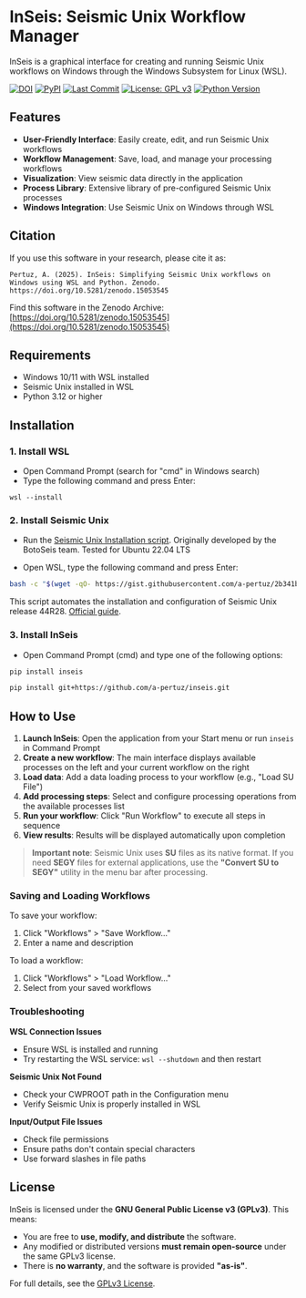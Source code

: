# InSeis: Seismic Unix Workflow Manager

InSeis is a graphical interface for creating and running Seismic Unix workflows on Windows through the Windows Subsystem for Linux (WSL).

[![DOI](https://zenodo.org/badge/DOI/zenodo.15053545.svg)](https://doi.org/10.5281/zenodo.15053545)
[![PyPI](https://img.shields.io/pypi/v/segyrecover)](https://pypi.org/project/inseis/)
[![Last Commit](https://img.shields.io/github/last-commit/a-pertuz/inseis)](https://github.com/a-pertuz/inseis/commits/main)
[![License: GPL v3](https://img.shields.io/badge/License-GPLv3-green.svg)](https://www.gnu.org/licenses/gpl-3.0.en.html)
[![Python Version](https://img.shields.io/badge/Python-3.12+-yellow)](https://www.python.org/downloads/)

## Features

- **User-Friendly Interface**: Easily create, edit, and run Seismic Unix workflows
- **Workflow Management**: Save, load, and manage your processing workflows
- **Visualization**: View seismic data directly in the application
- **Process Library**: Extensive library of pre-configured Seismic Unix processes
- **Windows Integration**: Use Seismic Unix on Windows through WSL

## Citation

If you use this software in your research, please cite it as:

```
Pertuz, A. (2025). InSeis: Simplifying Seismic Unix workflows on Windows using WSL and Python. Zenodo. https://doi.org/10.5281/zenodo.15053545
```

Find this software in the Zenodo Archive: [https://doi.org/10.5281/zenodo.15053545](https://doi.org/10.5281/zenodo.15053545)


## Requirements

- Windows 10/11 with WSL installed
- Seismic Unix installed in WSL
- Python 3.12 or higher

## Installation

### 1. Install WSL
 
- Open Command Prompt (search for "cmd" in Windows search)
- Type the following command and press Enter:

```
wsl --install
```

### 2. Install Seismic Unix

- Run the [Seismic Unix Installation script](https://gist.github.com/a-pertuz/2b341bc8af2a37cde820d829f2789d99). Originally developed by the BotoSeis team. Tested for Ubuntu 22.04 LTS

- Open WSL, type the following command and press Enter:

```bash
bash -c "$(wget -qO- https://gist.githubusercontent.com/a-pertuz/2b341bc8af2a37cde820d829f2789d99/raw/install_seismic_unix.sh)"
```
This script automates the installation and configuration of Seismic Unix release 44R28. [Official guide](https://wiki.seismic-unix.org/sudoc:su_installation).

### 3. Install InSeis

 - Open Command Prompt (cmd) and type one of the following options:

```bash
pip install inseis
```

```bash
pip install git+https://github.com/a-pertuz/inseis.git
```

## How to Use

1. **Launch InSeis**: Open the application from your Start menu or run `inseis` in Command Prompt
2. **Create a new workflow**: The main interface displays available processes on the left and your current workflow on the right
3. **Load data**: Add a data loading process to your workflow (e.g., "Load SU File")
4. **Add processing steps**: Select and configure processing operations from the available processes list
5. **Run your workflow**: Click "Run Workflow" to execute all steps in sequence
6. **View results**: Results will be displayed automatically upon completion

> **Important note**: Seismic Unix uses **SU** files as its native format. If you need **SEGY** files for external applications, use the **"Convert SU to SEGY"** utility in the menu bar after processing.

### Saving and Loading Workflows

To save your workflow:
1. Click "Workflows" > "Save Workflow..."
2. Enter a name and description

To load a workflow:
1. Click "Workflows" > "Load Workflow..."
2. Select from your saved workflows

### Troubleshooting

**WSL Connection Issues**
- Ensure WSL is installed and running
- Try restarting the WSL service: `wsl --shutdown` and then restart

**Seismic Unix Not Found**
- Check your CWPROOT path in the Configuration menu
- Verify Seismic Unix is properly installed in WSL

**Input/Output File Issues**
- Check file permissions
- Ensure paths don't contain special characters
- Use forward slashes in file paths

## License

InSeis is licensed under the **GNU General Public License v3 (GPLv3)**. This means:  

- You are free to **use, modify, and distribute** the software.  
- Any modified or distributed versions **must remain open-source** under the same GPLv3 license.  
- There is **no warranty**, and the software is provided **"as-is"**.  

For full details, see the [GPLv3 License](https://www.gnu.org/licenses/gpl-3.0.html).
